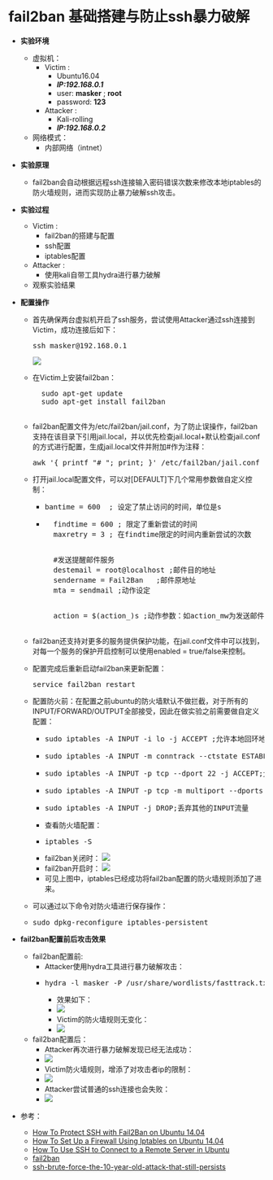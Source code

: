 # fail2ban 基础搭建与防止ssh暴力破解

* **实验环境**
	* 虚拟机：
		* Victim : 
			* Ubuntu16.04 
			*  ***IP:192.168.0.1***
			*  user: **masker** ; **root**
			*  password: **123**
		* Attacker : 
			* Kali-rolling 
			*  ***IP:192.168.0.2***
	* 网络模式：
		* 内部网络（intnet）
* **实验原理**
	* fail2ban会自动根据远程ssh连接输入密码错误次数来修改本地iptables的防火墙规则，进而实现防止暴力破解ssh攻击。
* **实验过程**
	* Victim :
		* fail2ban的搭建与配置
		* ssh配置
		* iptables配置
	* Attacker :
		* 使用kali自带工具hydra进行暴力破解
	* 观察实验结果

* **配置操作**

	* 首先确保两台虚拟机开启了ssh服务，尝试使用Attacker通过ssh连接到Victim，成功连接后如下：

		<pre>ssh masker@192.168.0.1</pre>
		![]("image\1.JPG")
	* 在Victim上安装fail2ban：
		<pre>
		sudo apt-get update
    	sudo apt-get install fail2ban
		</pre>
	* fail2ban配置文件为/etc/fail2ban/jail.conf，为了防止误操作，fail2ban支持在该目录下引用jail.local，并以优先检查jail.local+默认检查jail.conf的方式进行配置，生成jail.local文件并附加#作为注释：
		<pre>awk '{ printf "# "; print; }' /etc/fail2ban/jail.conf | sudo tee /etc/fail2ban/jail.local</pre>
	* 打开jail.local配置文件，可以对[DEFAULT]下几个常用参数做自定义控制：
		* <pre>bantime = 600  ; 设定了禁止访问的时间，单位是s</pre>
		* <pre>
			findtime = 600 ; 限定了重新尝试的时间
			maxretry = 3 ; 在findtime限定的时间内重新尝试的次数
		  	</pre>
		  	<pre>
			#发送提醒邮件服务
			destemail = root@localhost ;邮件目的地址
			sendername = Fail2Ban	;邮件原地址
			mta = sendmail ;动作设定
			</pre>
			<pre>
			action = $(action_)s ;动作参数：如action_mw为发送邮件；action_mwl为发送带logs的邮件。
			</pre>
	* fail2ban还支持对更多的服务提供保护功能，在jail.conf文件中可以找到，对每一个服务的保护开启控制可以使用enabled = true/false来控制。

	* 配置完成后重新启动fail2ban来更新配置：
		<pre>service fail2ban restart</pre>
	* 配置防火前：在配置之前ubuntu的防火墙默认不做拦截，对于所有的INPUT/FORWARD/OUTPUT全部接受，因此在做实验之前需要做自定义配置：
		* <pre>sudo iptables -A INPUT -i lo -j ACCEPT ;允许本地回环地址操作</pre>
		* <pre>sudo iptables -A INPUT -m conntrack --ctstate ESTABLISHED,RELATED -j ACCEPT; 允许建立连接</pre>
		* <pre>sudo iptables -A INPUT -p tcp --dport 22 -j ACCEPT;允许接受通过22端口的INPUT流量</pre>
		* <pre>sudo iptables -A INPUT -p tcp -m multiport --dports 80,443 -j ACCEPT;允许接受80,443端口的INPUT流量</pre>
		* <pre>sudo iptables -A INPUT -j DROP;丢弃其他的INPUT流量</pre>
		* 查看防火墙配置：
		* <pre>iptables -S</pre>
		* fail2ban关闭时：
			![]("image\2.JPG")
		* fail2ban开启时：
			![]("image\3.JPG")
		* 可见上图中，iptables已经成功将fail2ban配置的防火墙规则添加了进来。
	* 可以通过以下命令对防火墙进行保存操作：
	* <pre>sudo dpkg-reconfigure iptables-persistent</pre>
* **fail2ban配置前后攻击效果**
	* fail2ban配置前:
		* Attacker使用hydra工具进行暴力破解攻击：
		* <pre>hydra -l masker -P /usr/share/wordlists/fasttrack.txt 192.168.0.1 ssh </pre>
			* 效果如下： 
			* ![]("image\4.JPG")
			* Victim的防火墙规则无变化：
			* ![]("image\5.JPG")
	* fail2ban配置后：
		* Attacker再次进行暴力破解发现已经无法成功：
		* ![]("image\6.JPG")
		* Victim防火墙规则，增添了对攻击者ip的限制：
		* ![]("image\7.JPG")
		* Attacker尝试普通的ssh连接也会失败：
		* ![]("image\8.JPG")
* 参考：
	* [How To Protect SSH with Fail2Ban on Ubuntu 14.04](https://www.digitalocean.com/community/tutorials/how-to-protect-ssh-with-fail2ban-on-ubuntu-14-04)
	* [How To Set Up a Firewall Using Iptables on Ubuntu 14.04 ](https://www.digitalocean.com/community/tutorials/how-to-set-up-a-firewall-using-iptables-on-ubuntu-14-04)
	* [How To Use SSH to Connect to a Remote Server in Ubuntu ](https://www.digitalocean.com/community/tutorials/how-to-use-ssh-to-connect-to-a-remote-server-in-ubuntu)
	* [fail2ban](http://www.fail2ban.org/wiki/index.php/Main_Page)
	* [ssh-brute-force-the-10-year-old-attack-that-still-persists](https://blog.sucuri.net/2013/07/ssh-brute-force-the-10-year-old-attack-that-still-persists.html)